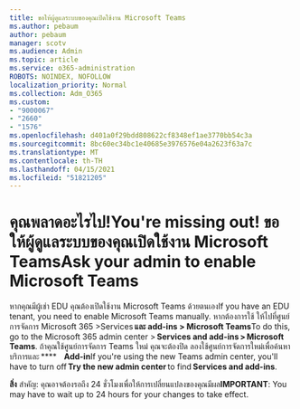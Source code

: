 ```yaml
---
title: ขอให้ผู้ดูแลระบบของคุณเปิดใช้งาน Microsoft Teams
ms.author: pebaum
author: pebaum
manager: scotv
ms.audience: Admin
ms.topic: article
ms.service: o365-administration
ROBOTS: NOINDEX, NOFOLLOW
localization_priority: Normal
ms.collection: Adm_O365
ms.custom:
- "9000067"
- "2660"
- "1576"
ms.openlocfilehash: d401a0f29bdd808622cf8348ef1ae3770bb54c3a
ms.sourcegitcommit: 8bc60ec34bc1e40685e3976576e04a2623f63a7c
ms.translationtype: MT
ms.contentlocale: th-TH
ms.lasthandoff: 04/15/2021
ms.locfileid: "51821205"
---
```

# <a name="youre-missing-out-ask-your-admin-to-enable-microsoft-teams"></a><span data-ttu-id="6d470-102">คุณพลาดอะไรไป!</span><span class="sxs-lookup"><span data-stu-id="6d470-102">You're missing out!</span></span> <span data-ttu-id="6d470-103">ขอให้ผู้ดูแลระบบของคุณเปิดใช้งาน Microsoft Teams</span><span class="sxs-lookup"><span data-stu-id="6d470-103">Ask your admin to enable Microsoft Teams</span></span>

<span data-ttu-id="6d470-104">หากคุณมีผู้เช่า EDU คุณต้องเปิดใช้งาน Microsoft Teams ด้วยตนเอง</span><span class="sxs-lookup"><span data-stu-id="6d470-104">If you have an EDU tenant, you need to enable Microsoft Teams manually.</span></span> <span data-ttu-id="6d470-105">หากต้องการใช้ ให้ไปที่ศูนย์การจัดการ Microsoft 365 >Services **และ add-ins > Microsoft Teams**</span><span class="sxs-lookup"><span data-stu-id="6d470-105">To do this, go to the Microsoft 365 admin center > **Services and add-ins > Microsoft Teams**.</span></span> <span data-ttu-id="6d470-106">ถ้าคุณใช้ศูนย์การจัดการ Teams ใหม่ คุณจะต้องปิด ลองใช้ศูนย์การจัดการใหม่เพื่อค้นหาบริการและ \*\*\*\*    **Add-in**</span><span class="sxs-lookup"><span data-stu-id="6d470-106">If you're using the new Teams admin center, you'll have to turn off **Try the new admin center** to find **Services and add-ins**.</span></span> 

<span data-ttu-id="6d470-107">**สิ่ง** สําคัญ: คุณอาจต้องรอถึง 24 ชั่วโมงเพื่อให้การเปลี่ยนแปลงของคุณมีผล</span><span class="sxs-lookup"><span data-stu-id="6d470-107">**IMPORTANT**: You may have to wait up to 24 hours for your changes to take effect.</span></span>